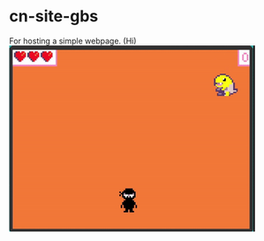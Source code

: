 # cn-site-gbs
For hosting a simple webpage. (Hi)
[![Game Example](https://raw.githubusercontent.com/CalebMamula/cn-ninja-invaders-gbs/master/images./ninja-invader-gif.gif)](test.com)
